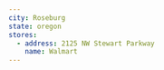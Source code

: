 ```yaml
---
city: Roseburg
state: oregon
stores:
  - address: 2125 NW Stewart Parkway
    name: Walmart
---
```

